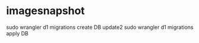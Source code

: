 # imagesnapshot

sudo wrangler d1 migrations create DB update2
 sudo wrangler d1 migrations apply DB

